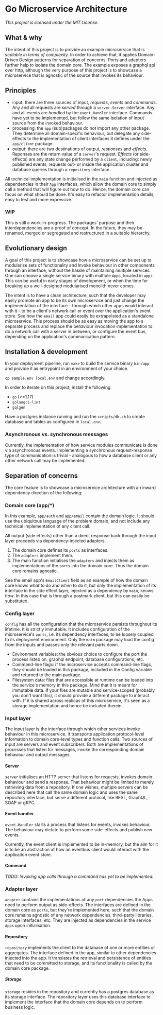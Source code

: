 # Go Microservice Architecture

_This project is licensed under the MIT License._

## What & why

The intent of this project is to provide an example microservice that is _scalable in terms of complexity_. In order to achieve that, it applies Domain-Driven Design patterns for separation of concerns. Ports and adapters further help to isolate the domain core. The example exposes a graphql api over http, although the very purpose of this project is to showcase a microservice that is agnostic of the source that invokes its behaviour.

## Principles

- input: there are three sources of input, _requests_, _events_ and _commands_. Any and all requests are _served_ through a `server.Server` interface. Any and all events are _handled_ by the `event.Handler` interface. Commands have yet to be implemented, but follow the same isolation of input source from the invoked behaviour. 
- processing: the `app` (sub)packages do not import any other package. They determine all domain-specific behaviour, but delegate any side-effects to the implementation of client interfaces it defines under the `app/client` package.
- output: there are two destinations of output, _responses_ and _effects_. Reponses are the return value of a `server`'s request. _Effects_ (or side-effects) are any state change performed by a `client`, including: newly published events, requests out- or inside the application cluster and database queries through a `repository` interface.

All technical implementation is initialised in the `main` function and injected as dependencies in their `App` interfaces, which allow the domain core to simply call a method that will figure out how to do. Hence, the domain core can focus on what should be done. It's easy to refactor implementation details, easy to test and more expressive.

### WIP

This is still a work-in-progress. The packages' purpose and their interdependencies are a proof of concept. In the future, they may be renamed, merged or segregated and restructured in a suitable hierarchy. 

## Evolutionary design

A goal of this project is to showcase how a microservice can be set up to modularise sets of functionality and invoke behaviour in other components through an interface, without the hassle of maintaining multiple services. One can choose a single service binary with multiple `App`s, located in `app/`. This can be useful in early stages of development, or when the time for breaking up a well-designed modularised monolith never comes.

The intent is to have a clean architecture, such that the developer may easily promote an app to be its own microservice and just change the implementation of the interface - through which other apps would interact with it - to be a client's network call or event over the application's event store. See how the `email` app could easily be extrapolated as a standalone microservice. This process should be as easy as moving the app to a separate process and replace the behaviour invocation implementation to do a network call with a server in between, or configure the event bus, depending on the application's communication pattern. 

## Installation & development

In your deployment pipeline, run `make` to build the service binary `bin/app` and provide it as entrypoint in an environment of your choice.

`cp sample.env local.env` and change accordingly.

In order to iterate on this project, install the following:
- `go` (>=1.17)
- `golangci-lint`
- `gqlgen`

Have a postgres instance running and run the `scripts/db.sh` to create database and tables as configured in `local.env`.

### Asynchronous vs. synchronous messages

Currently, the implementation of how service modules communicate is done via asynchronous events. Implementing a synchronous request-response type of communication is trivial - analogous to how a database client or any other network call may be implemented.

## Separation of concerns

The core feature is to showcase a microservice architecture with an inward dependency direction of the following:

### Domain core (app/*)

In this example, `app/auth` and `app/email` contain the domain logic. It should use the ubiquitous language of the problem domain, and not include any technical implementation of any client call. 

All output (side effects) other than a direct response back through the input layer proceeds via dependency-injected adapters. 

1. The domain core defines its `ports` as interfaces. 
2. The `adapters` implement them. 
3. The main function initialises the `adapters` and injects them as implementations of the `ports` into the domain core. Thus the domain core remains agnostic.

See the email app's `EmailClient` field as an example of how the domain core knows _what_ to do and _when_ to do it, but only the implementation of its interface in the side effect layer, injected as a dependency by `main`, knows _how_. In this case that is through a postmark client, but this can easily be substituted.

### Config layer
`config` has all the configuration that the microservice persists throughout its lifetime. It is strictly immutable. It includes configuration of the microservice's `ports`, i.e. its dependency interfaces, to be loosely coupled to its deployment environment. Only the `main` package may load the config from the inputs and passes only the relevant parts down.

- Environment variables: the obvious choice to configure the port the process listeb on, graphql endpoint, database configurations, etc.
- Command-line flags: if the microservice accepts command-line flags, they should be loaded in this package, included in the Config variable and returned to the main package.
- Filesystem data: files that are accessible at runtime can be loaded into the service's memory in this package. Mind that it is meant for immutable data. If your files are mutable and service-scoped (probably you don't want this), it should provide a different package to interact with. If it is shared across replicas of this microservice, it's seen as a storage implementation and hence be included therein.

### Input layer

The input layer is the interface through which other services invoke behaviour in this microservice. It transports application protocol-level information to domain core-level types and function calls. Two sources of input are servers and event subscribers. Both are implementations of processes that listen for messages, invoke the corresponding domain behaviour and output messages.

#### Server

`server` initialises an HTTP server that listens for requests, invokes domain behaviour and send a response. That behaviour might be limited to merely retrieving data from a repository. If one wishes, multiple servers can be described here that call the same domain logic and uses the same repository interface, but serve a different protocol, like REST, GraphQL, SOAP or gRPC.

#### Event handler

`event.Handler` starts a process that listens for events, invokes behaviour. The behaviour may dictate to perform some side-effects and publish new events.

Currently, the event client is implemented to be in-memory, but the aim for it is to be an abstraction of how an eventbus client would interact with the application event store.

#### Command 

_TODO: Invoking app calls through a command has yet to be implemented._

### Adapter layer

`adapter` contains the implementations of any `port` dependencies the Apps need to perform output as side-effects. The interfaces are defined in the domain core as `ports`, but they're implemented here, such that the domain core remains agnostic of any network dependencies, third-party libraries, storage interfaces, etc. They are injected as dependencies in the service `Apps` upon initialisation.

#### Repository 

`repository` implements the client to the database of one or more entities or aggregates. The interface defined in the app, similar to other dependencies injected into the app. It translates the retrieval and persistence of entities that need to be committed to storage, and its functionality is called by the domain core package.

##### Storage 

`storage` resides in the repository and currently has a postgres database as its storage interface. The repository layer uses this database interface to implement the interface that the domain core depends on to perform business logic.

